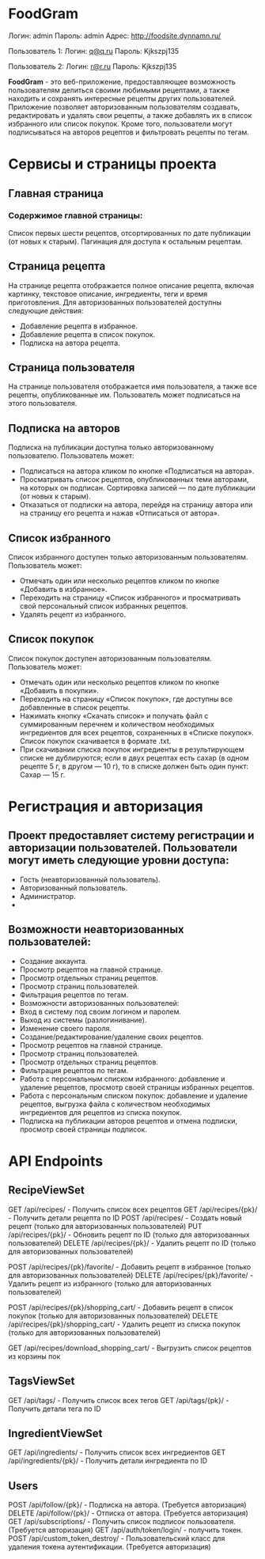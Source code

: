 # FoodGram
Логин: admin
Пароль: admin
Адрес: http://foodsite.dynnamn.ru/

Пользователь 1:
Логин: q@q.ru
Пароль: Kjkszpj135

Пользователь 2:
Логин: r@r.ru
Пароль: Kjkszpj135

**FoodGram** - это веб-приложение, предоставляющее возможность пользователям делиться своими любимыми рецептами, а также находить и сохранять интересные рецепты других пользователей. Приложение позволяет авторизованным пользователям создавать, редактировать и удалять свои рецепты, а также добавлять их в список избранного или список покупок. Кроме того, пользователи могут подписываться на авторов рецептов и фильтровать рецепты по тегам.

# Сервисы и страницы проекта
## Главная страница
### Содержимое главной страницы:

Список первых шести рецептов, отсортированных по дате публикации (от новых к старым).
Пагинация для доступа к остальным рецептам.

## Страница рецепта
На странице рецепта отображается полное описание рецепта, включая картинку, текстовое описание, ингредиенты, теги и время приготовления. Для авторизованных пользователей доступны следующие действия:

- Добавление рецепта в избранное.
- Добавление рецепта в список покупок.
- Подписка на автора рецепта.

## Страница пользователя
На странице пользователя отображается имя пользователя, а также все рецепты, опубликованные им. Пользователь может подписаться на этого пользователя.

## Подписка на авторов
Подписка на публикации доступна только авторизованному пользователю. Пользователь может:

- Подписаться на автора кликом по кнопке «Подписаться на автора».
- Просматривать список рецептов, опубликованных теми авторами, на которых он подписан. Сортировка записей — по дате публикации (от новых к старым).
- Отказаться от подписки на автора, перейдя на страницу автора или на страницу его рецепта и нажав «Отписаться от автора».

## Список избранного
Список избранного доступен только авторизованным пользователям. Пользователь может:

- Отмечать один или несколько рецептов кликом по кнопке «Добавить в избранное».
- Переходить на страницу «Список избранного» и просматривать свой персональный список избранных рецептов.
- Удалять рецепт из избранного.

## Список покупок
Список покупок доступен авторизованным пользователям. Пользователь может:

- Отмечать один или несколько рецептов кликом по кнопке «Добавить в покупки».
- Переходить на страницу «Список покупок», где доступны все добавленные в список рецепты.
- Нажимать кнопку «Скачать список» и получать файл с суммированным перечнем и количеством необходимых ингредиентов для всех рецептов, сохраненных в «Списке покупок». Список покупок скачивается в формате .txt.
- При скачивании списка покупок ингредиенты в результирующем списке не дублируются; если в двух рецептах есть сахар (в одном рецепте 5 г, в другом — 10 г), то в списке должен быть один пункт: Сахар — 15 г.

# Регистрация и авторизация
## Проект предоставляет систему регистрации и авторизации пользователей. Пользователи могут иметь следующие уровни доступа:

- Гость (неавторизованный пользователь).
- Авторизованный пользователь.
- Администратор.
- 
## Возможности неавторизованных пользователей:
- Создание аккаунта.
- Просмотр рецептов на главной странице.
- Просмотр отдельных страниц рецептов.
- Просмотр страниц пользователей.
- Фильтрация рецептов по тегам.
- Возможности авторизованных пользователей:
- Вход в систему под своим логином и паролем.
- Выход из системы (разлогинивание).
- Изменение своего пароля.
- Создание/редактирование/удаление своих рецептов.
- Просмотр рецептов на главной странице.
- Просмотр страниц пользователей.
- Просмотр отдельных страниц рецептов.
- Фильтрация рецептов по тегам.
- Работа с персональным списком избранного: добавление и удаление рецептов, просмотр своей страницы избранных рецептов.
- Работа с персональным списком покупок: добавление и удаление рецептов, выгрузка файла с количеством необходимых ингредиентов для рецептов из списка покупок.
- Подписка на публикации авторов рецептов и отмена подписки, просмотр своей страницы подписок.

# API Endpoints
## RecipeViewSet

GET /api/recipes/ - Получить список всех рецептов
GET /api/recipes/{pk}/ - Получить детали рецепта по ID
POST /api/recipes/ - Создать новый рецепт (только для авторизованных пользователей)
PUT /api/recipes/{pk}/ - Обновить рецепт по ID (только для авторизованных пользователей)
DELETE /api/recipes/{pk}/ - Удалить рецепт по ID (только для авторизованных пользователей)

POST /api/recipes/{pk}/favorite/ - Добавить рецепт в избранное (только для авторизованных пользователей)
DELETE /api/recipes/{pk}/favorite/ - Удалить рецепт из избранного (только для авторизованных пользователей)

POST /api/recipes/{pk}/shopping_cart/ - Добавить рецепт в список покупок (только для авторизованных пользователей)
DELETE /api/recipes/{pk}/shopping_cart/ - Удалить рецепт из списка покупок (только для авторизованных пользователей)

GET /api/recipes/download_shopping_cart/ - Выгрузить список рецептов из корзины пок

## TagsViewSet
GET /api/tags/ - Получить список всех тегов
GET /api/tags/{pk}/ - Получить детали тега по ID

## IngredientViewSet
GET /api/ingredients/ - Получить список всех ингредиентов
GET /api/ingredients/{pk}/ - Получить детали ингредиента по ID

## Users
POST /api/follow/{pk}/ - Подписка на автора. (Требуется авторизация)
DELETE /api/follow/{pk}/ - Отписка от автора. (Требуется авторизация)
GET /api/subscriptions/ - Получить список подписок пользователя. (Требуется авторизация)
GET /api/auth/token/login/ - получить токен.
POST /api/custom_token_destroy/ - Пользовательский класс для удаления токена аутентификации. (Требуется авторизация)

